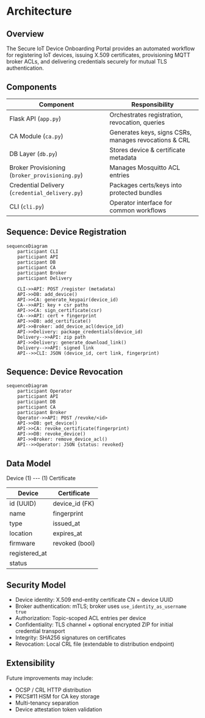 # Architecture

## Overview
The Secure IoT Device Onboarding Portal provides an automated workflow for registering IoT devices, issuing X.509 certificates, provisioning MQTT broker ACLs, and delivering credentials securely for mutual TLS authentication.

## Components
| Component | Responsibility |
|-----------|----------------|
| Flask API (`app.py`) | Orchestrates registration, revocation, queries |
| CA Module (`ca.py`) | Generates keys, signs CSRs, manages revocations & CRL |
| DB Layer (`db.py`) | Stores device & certificate metadata |
| Broker Provisioning (`broker_provisioning.py`) | Manages Mosquitto ACL entries |
| Credential Delivery (`credential_delivery.py`) | Packages certs/keys into protected bundles |
| CLI (`cli.py`) | Operator interface for common workflows |

## Sequence: Device Registration
```mermaid
sequenceDiagram
	participant CLI
	participant API
	participant DB
	participant CA
	participant Broker
	participant Delivery

	CLI->>API: POST /register (metadata)
	API->>DB: add_device()
	API->>CA: generate_keypair(device_id)
	CA-->>API: key + csr paths
	API->>CA: sign_certificate(csr)
	CA-->>API: cert + fingerprint
	API->>DB: add_certificate()
	API->>Broker: add_device_acl(device_id)
	API->>Delivery: package_credentials(device_id)
	Delivery-->>API: zip path
	API->>Delivery: generate_download_link()
	Delivery-->>API: signed link
	API-->>CLI: JSON (device_id, cert link, fingerprint)
```

## Sequence: Device Revocation
```mermaid
sequenceDiagram
	participant Operator
	participant API
	participant DB
	participant CA
	participant Broker
	Operator->>API: POST /revoke/<id>
	API->>DB: get_device()
	API->>CA: revoke_certificate(fingerprint)
	API->>DB: revoke_device()
	API->>Broker: remove_device_acl()
	API-->>Operator: JSON {status: revoked}
```

## Data Model
Device (1) --- (1) Certificate

| Device | Certificate |
|--------|-------------|
| id (UUID) | device_id (FK) |
| name | fingerprint |
| type | issued_at |
| location | expires_at |
| firmware | revoked (bool) |
| registered_at |  |
| status |  |

## Security Model
* Device identity: X.509 end-entity certificate CN = device UUID
* Broker authentication: mTLS; broker uses `use_identity_as_username true`
* Authorization: Topic-scoped ACL entries per device
* Confidentiality: TLS channel + optional encrypted ZIP for initial credential transport
* Integrity: SHA256 signatures on certificates
* Revocation: Local CRL file (extendable to distribution endpoint)

## Extensibility
Future improvements may include:
* OCSP / CRL HTTP distribution
* PKCS#11 HSM for CA key storage
* Multi-tenancy separation
* Device attestation token validation

